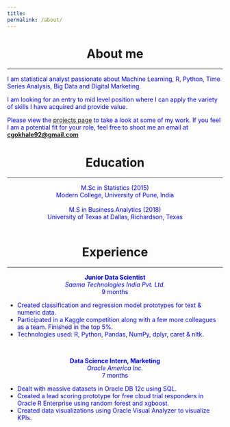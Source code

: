 ```yaml
---
title:
permalink: /about/
---
```


# <center> About me </center>

---

<span style="color:blue"> I am statistical analyst passionate about Machine Learning, R, Python, Time Series Analysis, Big Data and Digital Marketing.</span>

<span style="color:blue">I am looking for an entry to mid level position where I can apply the variety of skills I have acquired and provide value.</span>

<span style="color:blue">Please view the [projects page](https://statchaitya.github.io/projects/) to take a look at some of my work. If you feel I am a potential fit for your role, feel free to shoot me an email at **cgokhale92@gmail.com**</span>

#  <center> Education </center>
---

<center><span style="color:blue">M.Sc in Statistics (2015)</span></center><center><span style="color:blue"> Modern College, University of Pune, India</span></center>

<br/>

<center><span style="color:blue">M.S in Business Analytics (2018)</span></center><center><span style="color:blue"> University of Texas at Dallas, Richardson, Texas</span></center>


<br/>

#  <center> Experience </center> 
***

<b><center> <span style="color:blue">Junior Data Scientist</span></center></b> *<center><span style="color:blue">Saama Technologies India Pvt. Ltd.</span></center>*<center><span style="color:blue"> 9 months </center> </span>

* <span style="color:blue">Created classification and regression model prototypes for text & numeric data.</span>
* <span style="color:blue">Participated in a Kaggle competition along with a few more colleagues as a team. Finished in the top 5%.</span>
* <span style="color:blue">Technologies used: R, Python, Pandas, NumPy, dplyr, caret & nltk.</span>

<br/>


<b><center><span style="color:blue">Data Science Intern, Marketing</span></center></b>
*<center><span style="color:blue">Oracle America Inc.</span></center>* <center><span style="color:blue"> 7 months </span></center>


<ul>
 <li> <span style="color:blue">Dealt with massive datasets in Oracle DB 12c using SQL.</span> </li>
 <li> <span style="color:blue"> Created a lead scoring prototype for free cloud trial responders in Oracle R Enterprise using random forest and xgboost. </span> </li>
 <li> <span style="color:blue">Created data visualizations using Oracle Visual Analyzer to visualize KPIs. </span> </li>
</ul>
